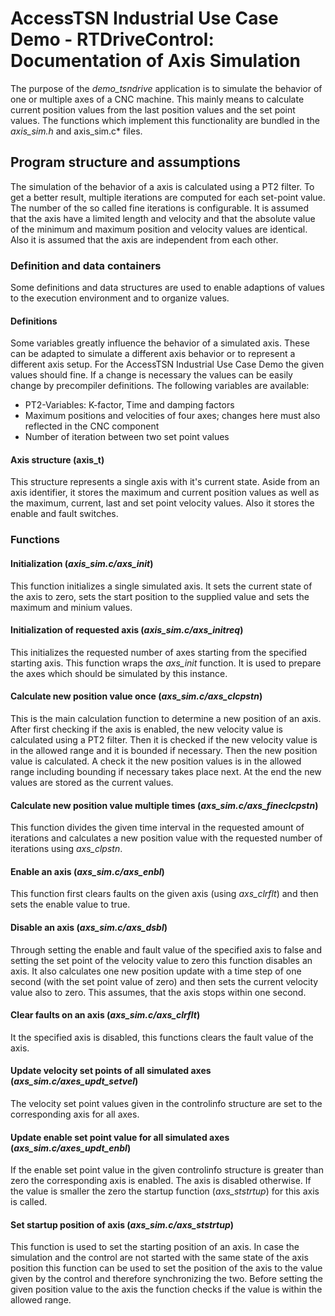 # AccessTSN Industrial Use Case Demo - RTDriveControl: Documentation of Axis Simulation
The purpose of the *demo_tsndrive* application is to simulate the behavior of one or multiple axes of a CNC machine. This mainly means to calculate current position values from the last position values and the set point values. The functions which implement this functionality are bundled in the *axis_sim.h* and axis_sim.c* files.

## Program structure and assumptions
The simulation of the behavior of a axis is calculated using a PT2 filter. To get a better result, multiple iterations are computed for each set-point value. The number of the so called fine iterations is configurable. It is assumed that the axis have a limited length and velocity and that the absolute value of the minimum and maximum position and velocity values are identical. Also it is assumed that the axis are independent from each other.

### Definition and data containers
Some definitions and data structures are used to enable adaptions of values to the execution environment and to organize values.

#### Definitions
Some variables greatly influence the behavior of a simulated axis. These can be adapted to simulate a different axis behavior or to represent a different axis setup. For the AccessTSN Industrial Use Case Demo the given values should fine. If a change is necessary the values can be easily change by precompiler definitions. The following variables are available:
- PT2-Variables: K-factor, Time and damping factors
- Maximum positions and velocities of four axes; changes here must also reflected in the CNC component
- Number of iteration between two set point values

#### Axis structure (axis_t)
This structure represents a single axis with it's current state. Aside from an axis identifier, it stores the maximum and current position values as well as the maximum, current, last and set point velocity values. Also it stores the enable and fault switches.

### Functions

#### Initialization (*axis_sim.c/axs_init*)
This function initializes a single simulated axis. It sets the current state of the axis to zero, sets the start position to the supplied value and sets the maximum and minium values. 

#### Initialization of requested axis (*axis_sim.c/axs_initreq*)
This initializes the requested number of axes starting from the specified starting axis. This function wraps the *axs_init* function. It is used to prepare the axes which should be simulated by this instance.

#### Calculate new position value once (*axs_sim.c/axs_clcpstn*)
This is the main calculation function to determine a new position of an axis. After first checking if the axis is enabled, the new velocity value is calculated using a PT2 filter. Then it is checked if the new velocity value is in the allowed range and it is bounded if necessary. Then the new position value is calculated. A check it the new position values is in the allowed range including bounding if necessary takes place next. At the end the new values are stored as the current values.

#### Calculate new position value multiple times (*axs_sim.c/axs_fineclcpstn*)
This function divides the given time interval in the requested amount of iterations and calculates a new position value with the requested number of iterations using *axs_clpstn*.

#### Enable an axis (*axs_sim.c/axs_enbl*)
This function first clears faults on the given axis (using *axs_clrflt*) and then sets the enable value to true.

#### Disable an axis (*axs_sim.c/axs_dsbl*)
Through setting the enable and fault value of the specified axis to false and setting the set point of the velocity value to zero this function disables an axis. It also calculates one new position update with a time step of one second (with the set point value of zero) and then sets the current velocity value also to zero. This assumes, that the axis stops within one second.

#### Clear faults on an axis (*axs_sim.c/axs_clrflt*)
It the specified axis is disabled, this functions clears the fault value of the axis.

#### Update velocity set points of all simulated axes (*axs_sim.c/axes_updt_setvel*)
The velocity set point values given in the controlinfo structure are set to the corresponding axis for all axes.

#### Update enable set point value for all simulated axes (*axs_sim.c/axes_updt_enbl*)
If the enable set point value in the given controlinfo structure is greater than zero the corresponding axis is enabled. The axis is disabled otherwise. If the value is smaller the zero the startup function (*axs_ststrtup*) for this axis is called. 

#### Set startup position of axis (*axs_sim.c/axs_ststrtup*)
This function is used to set the starting position of an axis. In case the simulation and the control are not started with the same state of the axis position this function can be used to set the position of the axis to the value given by the control and therefore synchronizing the two. Before setting the given position value to the axis the function checks if the value is within the allowed range.